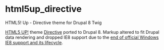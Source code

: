 # html5up_directive
HTML5! Up - Directive theme for Drupal 8 Twig

[HTML5 UP!](https://html5up.net) theme [Directive](http://html5up.net/directive) ported to Drupal 8. Markup altered to fit Drupal data rendering and dropped IE8 support due to the [end of official Windows IE8 support and its lifecycle](https://support.microsoft.com/en-us/lifecycle#gp/msl-ie-dotnet-an).
